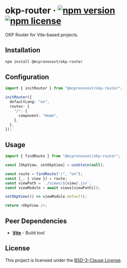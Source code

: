 # okp-router &middot; [![npm version](https://img.shields.io/npm/v/@mcpronovost/okp-router.svg?style=flat)](https://www.npmjs.com/package/@mcpronovost/okp-router) [![npm license](https://img.shields.io/npm/l/@mcpronovost/okp-router?color=%231081c2)](https://github.com/mcpronovost/okp-router/blob/main/LICENSE)

OKP Router for Vite-based projects.

## Installation

```bash
npm install @mcpronovost/okp-router
```

## Configuration

```ts
import { initRouter } from "@mcpronovost/okp-router";

initRouter({
  defaultLang: "en",
  routes: {
    "/": {
      component: "Home",
    },
  },
});
```

## Usage

```ts
import { findRoute } from "@mcpronovost/okp-router";

const [OkpView, setOkpView] = useState(null);

const route = findRoute("/", "en");
const [_, { view }] = route;
const viewPath = `./views/${view}.jsx`;
const viewModule = await views[viewPath]();

setOkpView(() => viewModule.default);

return <OkpView />;
```

## Peer Dependencies

- **[Vite](https://vitejs.dev/)** - Build tool

## License

This project is licensed under the [BSD-3-Clause License](LICENSE).
